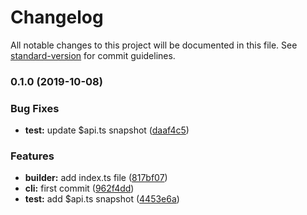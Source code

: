 # Changelog

All notable changes to this project will be documented in this file. See [standard-version](https://github.com/conventional-changelog/standard-version) for commit guidelines.

### 0.1.0 (2019-10-08)


### Bug Fixes

* **test:** update $api.ts snapshot ([daaf4c5](https://github.com/aspidajs/aspida/commit/daaf4c5))


### Features

* **builder:** add index.ts file ([817bf07](https://github.com/aspidajs/aspida/commit/817bf07))
* **cli:** first commit ([962f4dd](https://github.com/aspidajs/aspida/commit/962f4dd))
* **test:** add $api.ts snapshot ([4453e6a](https://github.com/aspidajs/aspida/commit/4453e6a))
